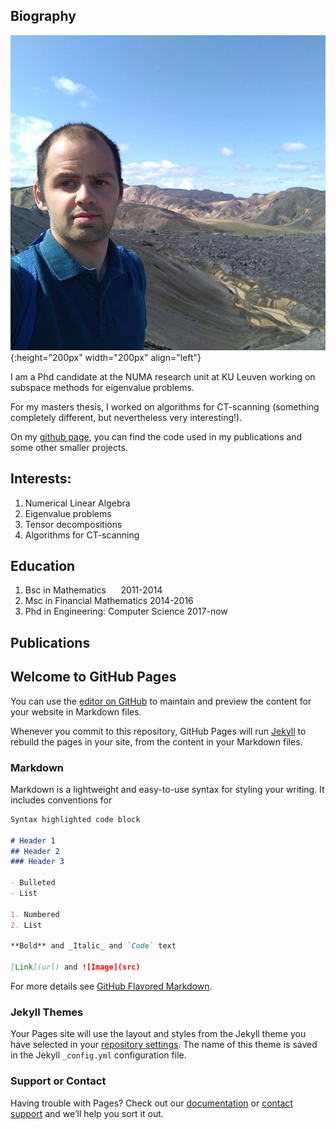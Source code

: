 ## Biography

![foto_Koen](afb_fb.png){:height="200px" width="200px" align="left"} 

I am a Phd candidate at the NUMA research unit at KU Leuven working on subspace methods for eigenvalue problems.

For my masters thesis, I worked on algorithms for CT-scanning (something completely different, but nevertheless very interesting!).

On my [github page](https://github.com/rkuoyemnbeek), you can find the code used in my publications and some other smaller projects.

## Interests:
1. Numerical Linear Algebra
2. Eigenvalue problems
3. Tensor decompositions
4. Algorithms for CT-scanning

## Education
1. Bsc in Mathematics &nbsp;&nbsp;&nbsp;&nbsp;                    2011-2014
2. Msc in Financial Mathematics           2014-2016
3. Phd in Engineering: Computer Science   2017-now

## Publications




## Welcome to GitHub Pages

You can use the [editor on GitHub](https://github.com/rkuoyemnbeek/rkuoyemnbeek.github.io/edit/master/index.md) to maintain and preview the content for your website in Markdown files.

Whenever you commit to this repository, GitHub Pages will run [Jekyll](https://jekyllrb.com/) to rebuild the pages in your site, from the content in your Markdown files.

### Markdown

Markdown is a lightweight and easy-to-use syntax for styling your writing. It includes conventions for

```markdown
Syntax highlighted code block

# Header 1
## Header 2
### Header 3

- Bulleted
- List

1. Numbered
2. List

**Bold** and _Italic_ and `Code` text

[Link](url) and ![Image](src)
```

For more details see [GitHub Flavored Markdown](https://guides.github.com/features/mastering-markdown/).

### Jekyll Themes

Your Pages site will use the layout and styles from the Jekyll theme you have selected in your [repository settings](https://github.com/rkuoyemnbeek/rkuoyemnbeek.github.io/settings). The name of this theme is saved in the Jekyll `_config.yml` configuration file.

### Support or Contact

Having trouble with Pages? Check out our [documentation](https://docs.github.com/categories/github-pages-basics/) or [contact support](https://github.com/contact) and we’ll help you sort it out.
